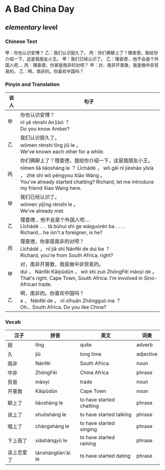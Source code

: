 # A Bad China Day
## *elementary* level

### Chinese Text
甲：你也认识安博？
乙：我们认识挺久了。
丙：你们俩聊上了？理查德，我给你介绍一下，这是我朋友小王。
甲：我们已经认识了。
乙：理查德... 他不会是个外国人吧....
丙：理查德，你家是南非的对吧？
甲：对，南非开普敦，我是做中非贸易的。
乙：啊，南非的。你喜欢中国吗？

### Pinyin and Translation
|说人|句子|
|----|----|
|甲|你也认识安博？<br />nǐ yě rènshi An1bó ？<br />Do you know Amber?|
|乙|我们认识挺久了。<br />wǒmen rènshi tǐng jiǔ le 。<br />We've known each other for a while.|
|丙|你们俩聊上了？理查德，我给你介绍一下，这是我朋友小王。<br />nǐmen liǎ liáoshàng le ？ Lǐchádé ， wǒ gěi nǐ jièshào yīxià ， zhè shì wǒ péngyou Xiǎo Wáng 。<br />You've already started chatting? Richard, let me introduce my friend Xiao Wang here.|
|甲|我们已经认识了。<br />wǒmen yǐjīng rènshi le 。<br />We've already met.|
|乙|理查德... 他不会是个外国人吧....<br />Lǐchádé . . .  tā bùhuì shì ge wàiguórén ba . . . .<br />Richard... he isn't a foreigner, is he?|
|丙|理查德，你家是南非的对吧？<br />Lǐchádé ， nǐ jiā shì Nánfēi de duì ba ？<br />Richard, you're from South Africa, right?|
|甲|对，南非开普敦，我是做中非贸易的。<br />duì ， Nánfēi Kāipǔdūn ， wǒ shì zuò ZhōngFēi màoyi de 。<br />That's right. Cape Town, South Africa. I'm involved in Sino-African trade.|
|乙|啊，南非的。你喜欢中国吗？<br />a ， Nánfēi de 。 nǐ xǐhuān Zhōngguó ma ？<br />Oh... South Africa. Do you like China?|
### Vocab
|汉子|拼音|英文|词类|
|----|----|----|----|
|挺|tǐng|quite|adverb|
|久|jiǔ|long time|adjective|
|南非|Nánfēi|South Africa|noun|
|中非|ZhōngFēi|China Africa|phrase|
|贸易|màoyi|trade|noun|
|开普敦|Kāipǔdūn|Cape Town|noun|
|聊上了|liáoshàng le|to have started chatting|phrase|
|说上了|shuōshàng le|to have started talking|phrase|
|唱上了|chàngshàng le|to have started singing|phrase|
|下上雨了|xiàshàngyǔ le|to have started raining|phrase|
|谈上恋爱了|tánshàngliàn'ài le|to have started dating|phrase|